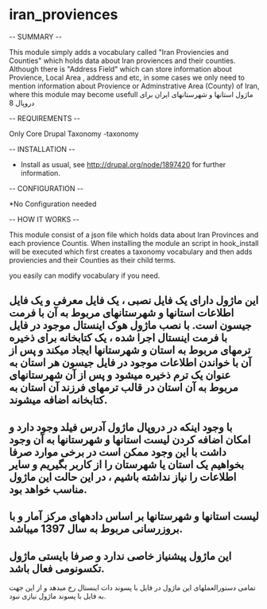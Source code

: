 # iran_proviences

-- SUMMARY --

This module simply adds a vocabulary called "Iran Proviencies and Counties" which holds data about Iran proviences and their counties.
Although there is "Address Field" which can store information about Provience, Local Area , address and etc, in some cases we only need to mention information about Provience or Adminstrative Area (County) of Iran, where this module may become usefull
ماژول استانها و شهرستانهای ایران برای دروپال 8

-- REQUIREMENTS --

Only Core Drupal Taxonomy
 -taxonomy

-- INSTALLATION --

* Install as usual, see http://drupal.org/node/1897420 for further information.


-- CONFIGURATION --

*No Configuration needed

-- HOW IT WORKS --

This module consist of a json file which holds data about Iran Provinces and each provience Countis. When installing the module an script in hook_install will be executed which first creates a taxonomy vocabulary and then adds proviencies and their Counties as their child terms.

you easily can modify vocabulary if you need.

این ماژول دارای یک فایل نصبی ، یک فایل معرفی و یک فایل اطلاعات استانها و شهرستانهای مربوط به آن با فرمت جیسون است.
 با نصب ماژول هوک اینستال موجود در فایل با فرمت اینستال اجرا شده ، یک کتابخانه برای ذخیره ترمهای مربوط به استان و شهرستانها ایجاد میکند و پس از آن با خواندن اطلاعات موجود در فایل جیسون هر استان به عنوان یک ترم ذخیره میشود و پس از آن شهرستانهای مربوط به آن استان در قالب ترمهای فرزند آن استان به کتابخانه اضافه میشوند.
 -----------------------------------
 با وجود اینکه در دروپال ماژول آدرس فیلد وجود دارد و امکان اضافه کردن لیست استانها و شهرستانها به آن وجود داشت با این وجود ممکن است در برخی موارد صرفا بخواهیم یک استان یا شهرستان را از کاربر بگیریم و سایر اطلاعات را نیاز نداشته باشیم ، در این حالت این ماژول مناسب خواهد بود.
 -----------------------------------
 لیست استانها و شهرستانها بر اساس دادههای مرکز آمار و با بروزرسانی مربوط به سال 1397 میباشد.
 -----------------------------------
این ماژول پیشنیاز خاصی ندارد و صرفا بایستی ماژول تکسونومی فعال باشد.
------------------------------------
تمامی دستورالعملهای این ماژول در فایل با پسوند دات اینستال رخ میدهد و از این جهت به فایل با پسوند ماژول نیازی نبود.
